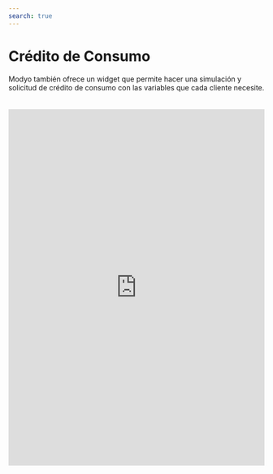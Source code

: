 ```yaml
---
search: true
---
```


# Crédito de Consumo

Modyo también ofrece un widget que permite hacer una simulación y solicitud de crédito de consumo con las variables que cada cliente necesite.

<iframe src="https://widgets.modyo.com/personas/retail-consumer-loan" width="100%" height="700px" frameBorder="0" style="overflow:auto;margin-top:20px;"/>

## Opciones

Las opciones predeterminadas que el cliente puede modificar para su simulación y solicitud son:

|Funcionalidad|Descripción|
|:------------|:----------|
|Monto del Crédito|Presenta el monto a solicitar de crédito a la institución.|
|Cuotas|Esta consulta muestra las cuotas del crédito a solicitar.|
Meses de gracia|Esa sección permite seleccionar los meses de gracia de pago al cliente.|
|Fechas de no pago|El cliente puede seleccionar fechas de no pago del crédito en caso de ser necesarias.|
|Abono en cuenta|Corresponde a la cuenta a la que se añadirá el monto solicitado como crédito.|
|Seguros|Corresponde a la selección de seguros que el cliente podrá solicitar junto a su crédito, en caso de que sean necesarios.|
|

Al seleccionar cada una de estas opciones, el widget mostrará el monto y la simulación hecha con la cuota a pagar, junto a un informe de los detalles adjuntos del crédito.

Finalmente, aparecerá un botón que permite que el cliente solicite directamente el crédito a la institución.
